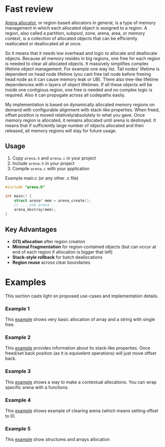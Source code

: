 # Fast review

[Arena allocator](https://en.m.wikipedia.org/wiki/Region-based_memory_management), or region based allocators in general, is a type of memory management in which each allocated object is assigned to a region. A region, also called a partition, subpool, zone, arena, area, or memory context, is a collection of allocated objects that can be efficiently reallocated or deallocated all at once. 

So it means that it needs low overhead and logic to allocate and deallocate objects. Because all memory resides in big regions, one free for each region is needed to clear all allocated objects. It massively simplifies complex lifetime object management. For example one way list. Tail nodes' lifetime is dependent on head node lifetime (you cant free tail node before freeing head node as it can cause memory leak or UB). There also tree-like lifetime dependencies with n layers of object lifetimes. If all these objects will be inside one contigious region, one free is needed and no complex logic is required. Also it can propogate across all codepaths easily.


My implementation is based on dynamically allocated memory regions on demand with configurable alignment with stack-like properties. When freed, offset position is moved relatively/absolutely to what you gave. Once memory region is allocated, it remains allocated until arena is destroyed. It means that if sufficiently large number of objects allocated and then released, all memory regions will stay for future usage. 

## Usage
1. Copy `arena.h` and `arena.c` in your project
2. Include `arena.h` in your project
3. Compile `arena.c` with your application

Example main.c (or any other .c file)
```c
#include "arena.h"

int main() {
    struct arena* mem = arena_create();
    // ... use arena ...
    arena_destroy(mem);
}
```

## Key Advantages
- **O(1) allocation** after region creation
- **Minimal Fragmentation** for region-contained objects (but can occur at end of each region if allocation is bigger that left)
- **Stack-style rollback** for batch deallocations
- **Region reuse** across clear boundaries

# Examples
This section casts light on proposed use-cases and implementation details.

### Example 1
This [example](examples/example1.c) shows very basic allocation of array and a string with single free.

### Example 2
This [example](examples/example2.c) provides information about its stack-like properties. Once freed/set back position (as it is equivelent operations) will just move offset back.

### Example 3
This [example](examples/example3.c) shows a way to make a contextual allocations. You can wrap specific arena with a functions.

### Example 4
This [example](examples/example4.c) shows example of clearing arena (which means setting offset to 0).

### Example 5
This [example](examples/example5.c) show structures and arrays allocation
